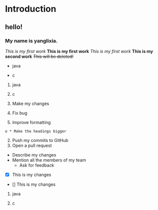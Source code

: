 # Introduction
## hello!
### My name is yanglixia.
 *This is my first work*
 **This is my first work**
 _This is my first work_
 __This is my second work__
 ~~This will be deleted!~~
 - java
 * c
 1. java
 2. c
 
 
  1. Make my changes
  1. Fix bug
  2. Improve formatting
     
    o * Make the headings bigger
 2. Push my commits to GitHub
 3. Open a pull request
  * Describe my changes
  * Mention all the members of my team
    * Ask for feedback
 
- [x] This is my changes
- [] This is my changes

1. java

1. c
